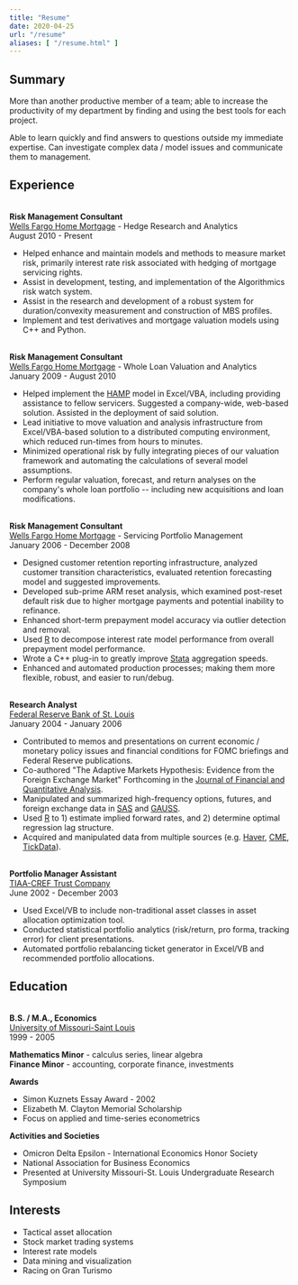```yaml
---
title: "Resume"
date: 2020-04-25
url: "/resume"
aliases: [ "/resume.html" ]
---
```


## Summary

More than another productive member of a team; able to increase the
productivity of my department by finding and using the best tools for
each project.

Able to learn quickly and find answers to questions outside my immediate
expertise. Can investigate complex data / model issues and communicate
them to management.

## Experience

\
**Risk Management Consultant**\
[Wells Fargo Home Mortgage](http://www.wellsfargo.com) - Hedge Research and Analytics\
August 2010 - Present

- Helped enhance and maintain models and methods to measure market
  risk, primarily interest rate risk associated with hedging of
  mortgage servicing rights.
- Assist in development, testing, and implementation of the
  Algorithmics risk watch system.
- Assist in the research and development of a robust system for
  duration/convexity measurement and construction of MBS profiles.
- Implement and test derivatives and mortgage valuation models using
  C++ and Python.

\
**Risk Management Consultant**\
[Wells Fargo Home Mortgage](http://www.wellsfargo.com) - Whole Loan Valuation and
Analytics\
January 2009 - August 2010

- Helped implement the [HAMP](www.hmpadmin.com) model in Excel/VBA,
  including providing assistance to fellow servicers. Suggested a
  company-wide, web-based solution. Assisted in the deployment of said
  solution.
- Lead initiative to move valuation and analysis infrastructure from
  Excel/VBA-based solution to a distributed computing environment,
  which reduced run-times from hours to minutes.
- Minimized operational risk by fully integrating pieces of our
  valuation framework and automating the calculations of several model
  assumptions.
- Perform regular valuation, forecast, and return analyses on the
  company\'s whole loan portfolio \-- including new acquisitions and
  loan modifications.

\
**Risk Management Consultant**\
[Wells Fargo Home Mortgage](http://www.wellsfargo.com/) - Servicing Portfolio Management\
January 2006 - December 2008

- Designed customer retention reporting infrastructure, analyzed
  customer transition characteristics, evaluated retention forecasting
  model and suggested improvements.
- Developed sub-prime ARM reset analysis, which examined post-reset
  default risk due to higher mortgage payments and potential inability
  to refinance.
- Enhanced short-term prepayment model accuracy via outlier detection
  and removal.
- Used [R](http://www.r-project.org/) to decompose interest rate model
  performance from overall prepayment model performance.
- Wrote a C++ plug-in to greatly improve
  [Stata](http://www.stata.com/) aggregation speeds.
- Enhanced and automated production processes; making them more
  flexible, robust, and easier to run/debug.

\
**Research Analyst**\
[Federal Reserve Bank of St. Louis](http://research.stlouisfed.org/)\
January 2004 - January 2006

- Contributed to memos and presentations on current economic /
  monetary policy issues and financial conditions for FOMC briefings
  and Federal Reserve publications.
- Co-authored \"The Adaptive Markets Hypothesis: Evidence from the
  Foreign Exchange Market\" Forthcoming in the [Journal of Financial
  and Quantitative Analysis](http://depts.washington.edu/jfqa/).
- Manipulated and summarized high-frequency options, futures, and
  foreign exchange data in [SAS](http://www.sasm.com/) and
  [GAUSS](http://www.aptech.com/).
- Used [R](http://www.r-project.org/) to 1) estimate implied forward
  rates, and 2) determine optimal regression lag structure.
- Acquired and manipulated data from multiple sources (e.g.
  [Haver](http://www.haver.com), [CME](http://www.cmegroup.com),
  [TickData](http://www.tickdata.com)).

\
**Portfolio Manager Assistant**\
[TIAA-CREF Trust Company](http://www.tiaa-cref.org/)\
June 2002 - December 2003

- Used Excel/VB to include non-traditional asset classes in asset
  allocation optimization tool.
- Conducted statistical portfolio analytics (risk/return, pro forma,
  tracking error) for client presentations.
- Automated portfolio rebalancing ticket generator in Excel/VB and
  recommended portfolio allocations.

## Education
\
**B.S. / M.A., Economics**\
[University of Missouri-Saint Louis](http://www.umsl.edu)\
1999 - 2005

**Mathematics Minor** - calculus series, linear algebra\
**Finance Minor** - accounting, corporate finance, investments

**Awards**

- Simon Kuznets Essay Award - 2002
- Elizabeth M. Clayton Memorial Scholarship
- Focus on applied and time-series econometrics

**Activities and Societies**

- Omicron Delta Epsilon - International Economics Honor Society
- National Association for Business Economics
- Presented at University Missouri-St. Louis Undergraduate Research
  Symposium

## Interests

- Tactical asset allocation
- Stock market trading systems
- Interest rate models
- Data mining and visualization
- Racing on Gran Turismo
